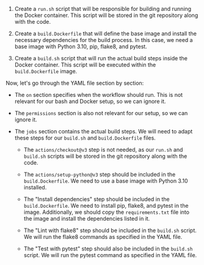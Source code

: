1. Create a `run.sh` script that will be responsible for building and running the Docker container. This script will be stored in the git repository along with the code.

2. Create a `build.Dockerfile` that will define the base image and install the necessary dependencies for the build process. In this case, we need a base image with Python 3.10, pip, flake8, and pytest.

3. Create a `build.sh` script that will run the actual build steps inside the Docker container. This script will be executed within the `build.Dockerfile` image.

Now, let's go through the YAML file section by section:

- The `on` section specifies when the workflow should run. This is not relevant for our bash and Docker setup, so we can ignore it.

- The `permissions` section is also not relevant for our setup, so we can ignore it.

- The `jobs` section contains the actual build steps. We will need to adapt these steps for our `build.sh` and `build.Dockerfile` files.

  - The `actions/checkout@v3` step is not needed, as our `run.sh` and `build.sh` scripts will be stored in the git repository along with the code.

  - The `actions/setup-python@v3` step should be included in the `build.Dockerfile`. We need to use a base image with Python 3.10 installed.

  - The "Install dependencies" step should be included in the `build.Dockerfile`. We need to install pip, flake8, and pytest in the image. Additionally, we should copy the `requirements.txt` file into the image and install the dependencies listed in it.

  - The "Lint with flake8" step should be included in the `build.sh` script. We will run the flake8 commands as specified in the YAML file.

  - The "Test with pytest" step should also be included in the `build.sh` script. We will run the pytest command as specified in the YAML file.
